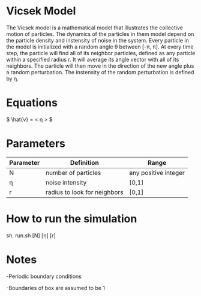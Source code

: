 # Vicsek Model


The Vicsek model is a mathematical model that illustrates the collective motion of particles. The dynamics of the particles in them model depend on the particle density and instensity of noise in the system. Every particle in the model is initialized with a random angle &theta; between [-&pi;, &pi;]. At every time step, the particle will find all of its neighbor particles, defined as any particle within a specified radius r. It will average its angle vector with all of its neighbors. The particle will then move in the direction of the new angle plus a random perturbation. The instensity of the random perturbation is defined by &eta;.


<!-- ![r1](https://github.com/alsignoriello/vicsek_model/blob/master/images/r1.png) ![r2](https://github.com/alsignoriello/vicsek_model/blob/master/images/r2.png)

 -->

# Equations

$ \hat{v} = < &eta; > $ 



<!-- 
![equation](https://github.com/alsignoriello/vicsek_model/blob/master/images/equation.png)
![angle](https://github.com/alsignoriello/vicsek_model/blob/master/images/angle_vector.png)
 -->

<!-- 
<img src="https://github.com/alsignoriello/vicsek_model/blob/master/images/equation.png" width="800" height="100" />

<img src="https://github.com/alsignoriello/vicsek_model/blob/master/images/angle_vector.png" width="500" height="100" /> -->


# Parameters


| Parameter | Definition | Range |
|-----------|------------|-------|
| N  | number of particles | any positive integer |
| &eta; | noise intensity | [0,1] |
| r | radius to look for neighbors | [0,1] |


# How to run the simulation

sh. run.sh [N] [&eta;] [r]


# Notes

-Periodic boundary conditions 

-Boundaries of box are assumed to be 1




